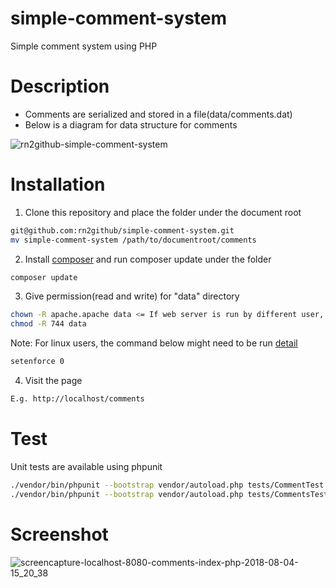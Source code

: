 # simple-comment-system
Simple comment system using PHP

# Description

- Comments are serialized and stored in a file(data/comments.dat)
- Below is a diagram for data structure for comments

![rn2github-simple-comment-system](https://user-images.githubusercontent.com/42101695/43681313-7a3146fa-9804-11e8-80a9-70f407622afe.jpg)


# Installation
1. Clone this repository and place the folder under the document root
```sh
git@github.com:rn2github/simple-comment-system.git
mv simple-comment-system /path/to/documentroot/comments
```

2. Install [composer](https://getcomposer.org/doc/00-intro.md) and run composer update under the folder
```sh
composer update
```

3. Give permission(read and write) for "data" directory
```sh
chown -R apache.apache data <= If web server is run by different user, user and group name (apache) are different
chmod -R 744 data
```
Note: For linux users, the command below might need to be run [detail](https://www.tecmint.com/disable-selinux-temporarily-permanently-in-centos-rhel-fedora/)
```sh
setenforce 0
```

4. Visit the page 
```sh
E.g. http://localhost/comments
```
# Test
Unit tests are available using phpunit
```sh
./vendor/bin/phpunit --bootstrap vendor/autoload.php tests/CommentTest
./vendor/bin/phpunit --bootstrap vendor/autoload.php tests/CommentsTest
```

# Screenshot

![screencapture-localhost-8080-comments-index-php-2018-08-04-15_20_38](https://user-images.githubusercontent.com/42101695/43681331-eab44030-9804-11e8-9ecc-c27d05fee362.png)

